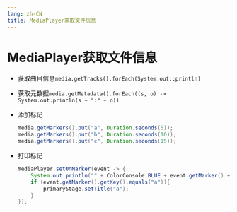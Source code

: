 ```yaml
---
lang: zh-CN
title: MediaPlayer获取文件信息
---
```


# MediaPlayer获取文件信息

* 获取曲目信息`media.getTracks().forEach(System.out::println)`

* 获取元数据`media.getMetadata().forEach((s, o) -> System.out.println(s + ":" + o))`

* 添加标记
  
    ```java
    media.getMarkers().put("a", Duration.seconds(5));
    media.getMarkers().put("b", Duration.seconds(10));  
    media.getMarkers().put("c", Duration.seconds(15));
    ```
  
* 打印标记
  
    ```java
    mediaPlayer.setOnMarker(event -> {  
        System.out.println("" + ColorConsole.BLUE + event.getMarker() + ColorConsole.RESET);// 打印标记  
        if (event.getMarker().getKey().equals("a")){  
            primaryStage.setTitle("a");  
        }  
    });
    ```